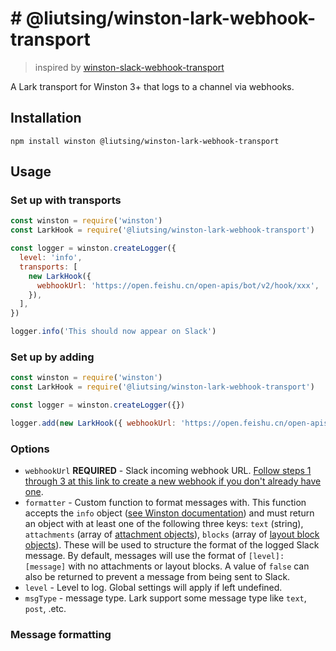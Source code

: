 # # @liutsing/winston-lark-webhook-transport

> inspired by [winston-slack-webhook-transport](https://github.com/TheAppleFreak/winston-slack-webhook-transport)

A Lark transport for Winston 3+ that logs to a channel via webhooks.

## Installation

```
npm install winston @liutsing/winston-lark-webhook-transport
```

## Usage

### Set up with transports

```javascript
const winston = require('winston')
const LarkHook = require('@liutsing/winston-lark-webhook-transport')

const logger = winston.createLogger({
  level: 'info',
  transports: [
    new LarkHook({
      webhookUrl: 'https://open.feishu.cn/open-apis/bot/v2/hook/xxx',
    }),
  ],
})

logger.info('This should now appear on Slack')
```

### Set up by adding

```javascript
const winston = require('winston')
const LarkHook = require('@liutsing/winston-lark-webhook-transport')

const logger = winston.createLogger({})

logger.add(new LarkHook({ webhookUrl: 'https://open.feishu.cn/open-apis/bot/v2/hook/xxx' }))
```

### Options

- `webhookUrl` **REQUIRED** - Slack incoming webhook URL. [Follow steps 1 through 3 at this link to create a new webhook if you don't already have one](https://api.slack.com/messaging/webhooks).
- `formatter` - Custom function to format messages with. This function accepts the `info` object ([see Winston documentation](https://github.com/winstonjs/winston/blob/master/README.md#streams-objectmode-and-info-objects)) and must return an object with at least one of the following three keys: `text` (string), `attachments` (array of [attachment objects](https://api.slack.com/messaging/composing/layouts#attachments)), `blocks` (array of [layout block objects](https://api.slack.com/messaging/composing/layouts#adding-blocks)). These will be used to structure the format of the logged Slack message. By default, messages will use the format of `[level]: [message]` with no attachments or layout blocks. A value of `false` can also be returned to prevent a message from being sent to Slack.
- `level` - Level to log. Global settings will apply if left undefined.
- `msgType` - message type. Lark support some message type like `text`, `post`, .etc.

### Message formatting
